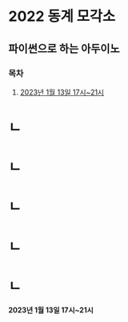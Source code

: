 # 2022 동계 모각소
## 파이썬으로 하는 아두이노
### 목차
1. [2023년 1월 13일 17시~21시](#2023년-1월-13일-17시~21시)

# ㄴ
# ㄴ
# ㄴ
# ㄴ
# ㄴ

#### 2023년 1월 13일 17시~21시



